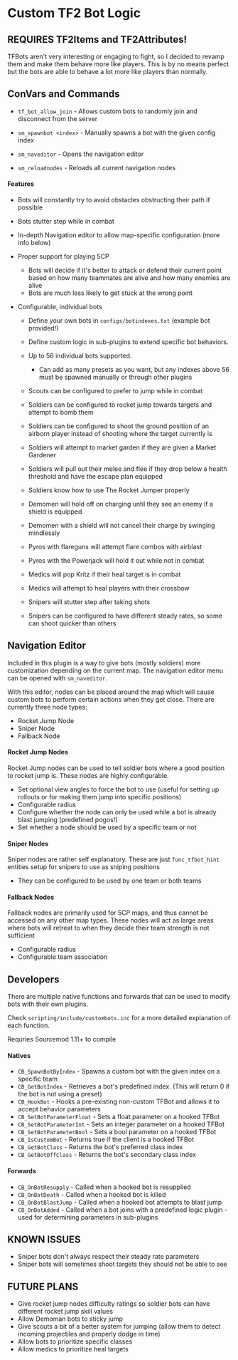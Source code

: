 # Custom TF2 Bot Logic

## REQUIRES TF2Items and TF2Attributes!

TFBots aren't very interesting or engaging to fight, so I decided to revamp them and make them behave more like players.
This is by no means perfect but the bots are able to behave a lot more like players than normally.

## ConVars and Commands

- `tf_bot_allow_join` - Allows custom bots to randomly join and disconnect from the server
  
- `sm_spawnbot <index>` - Manually spawns a bot with the given config index
- `sm_naveditor` - Opens the navigation editor
- `sm_reloadnodes` - Reloads all current navigation nodes

#### Features

 - Bots will constantly try to avoid obstacles obstructing their path if possible
 - Bots stutter step while in combat
 - In-depth Navigation editor to allow map-specific configuration (more info below)
 - Proper support for playing 5CP
    - Bots will decide if it's better to attack or defend their current point based on how many teammates are alive and how many enemies are alive
    - Bots are much less likely to get stuck at the wrong point
 
 - Configurable, individual bots
    - Define your own bots in `configs/botindexes.txt` (example bot provided!)
    - Define custom logic in sub-plugins to extend specific bot behaviors.
    - Up to 56 individual bots supported.
        - Can add as many presets as you want, but any indexes above 56 must be spawned manually or through other plugins
        
    - Scouts can be configured to prefer to jump while in combat
    - Soldiers can be configured to rocket jump towards targets and attempt to bomb them
    - Soldiers can be configured to shoot the ground position of an airborn player instead of shooting where the target currently is
    - Soldiers will attempt to market garden if they are given a Market Gardener
    - Soldiers will pull out their melee and flee if they drop below a health threshold and have the escape plan equipped
    - Soldiers know how to use The Rocket Jumper properly
    - Demomen will hold off on charging until they see an enemy if a shield is equipped
    - Demomen with a shield will not cancel their charge by swinging mindlessly
    - Pyros with flareguns will attempt flare combos with airblast
    - Pyros with the Powerjack will hold it out while not in combat
    - Medics will pop Kritz if their heal target is in combat
    - Medics will attempt to heal players with their crossbow
    - Snipers will stutter step after taking shots
    - Snipers can be configured to have different steady rates, so some can shoot quicker than others
    
## Navigation Editor

Included in this plugin is a way to give bots (mostly soldiers) more customization depending on the current map. The navigation editor menu can be opened with `sm_naveditor`.

With this editor, nodes can be placed around the map which will cause custom bots to perform certain actions when they get close. There are currently three node types:
- Rocket Jump Node
- Sniper Node
- Fallback Node

#### Rocket Jump Nodes
Rocket Jump nodes can be used to tell soldier bots where a good position to rocket jump is. These nodes are highly configurable.
 - Set optional view angles to force the bot to use (useful for setting up rollouts or for making them jump into specific positions)
 - Configurable radius
 - Configure whether the node can only be used while a bot is already blast jumping (predefined pogos!)
 - Set whether a node should be used by a specific team or not
 
#### Sniper Nodes
Sniper nodes are rather self explanatory. These are just `func_tfbot_hint` entities setup for snipers to use as sniping positions
 - They can be configured to be used by one team or both teams
 
#### Fallback Nodes
Fallback nodes are primarily used for 5CP maps, and thus cannot be accessed on any other map types. These nodes will act as large areas where bots will retreat to when they decide their team strength is not sufficient
 - Configurable radius
 - Configurable team association

## Developers
There are multiple native functions and forwards that can be used to modify bots with their own plugins.

Check `scripting/include/custombots.inc` for a more detailed explanation of each function.

Requries Sourcemod 1.11+ to compile

#### Natives
- `CB_SpawnBotByIndex` - Spawns a custom bot with the given index on a specific team
- `CB_GetBotIndex` - Retrieves a bot's predefined index. (This will return 0 if the bot is not using a preset)
- `CB_HookBot` - Hooks a pre-existing non-custom TFBot and allows it to accept behavior parameters
- `CB_SetBotParameterFloat` - Sets a float parameter on a hooked TFBot
- `CB_SetBotParameterInt` - Sets an integer parameter on a hooked TFBot
- `CB_SetBotParameterBool` - Sets a bool parameter on a hooked TFBot
- `CB_IsCustomBot` - Returns true if the client is a hooked TFBot
- `CB_GetBotClass` - Returns the bot's preferred class index
- `CB_GetBotOffClass` - Returns the bot's secondary class index

#### Forwards
- `CB_OnBotResupply` - Called when a hooked bot is resupplied
- `CB_OnBotDeath` - Called when a hooked bot is killed
- `CB_OnBotBlastJump` - Called when a hooked bot attempts to blast jump
- `CB_OnBotAdded` - Called when a bot joins with a predefined logic plugin - used for determining parameters in sub-plugins

## KNOWN ISSUES
- Sniper bots don't always respect their steady rate parameters
- Sniper bots will sometimes shoot targets they should not be able to see

## FUTURE PLANS

- Give rocket jump nodes difficulty ratings so soldier bots can have different rocket jump skill values
- Allow Demoman bots to sticky jump
- Give scouts a bit of a better system for jumping (allow them to detect incoming projectiles and properly dodge in time)
- Allow bots to prioritize specific classes
- Allow medics to prioritize heal targets
